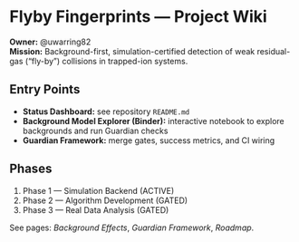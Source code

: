 # Flyby Fingerprints — Project Wiki

**Owner:** @uwarring82  
**Mission:** Background-first, simulation-certified detection of weak residual-gas (“fly-by”) collisions in trapped-ion systems.

## Entry Points
- **Status Dashboard:** see repository `README.md`
- **Background Model Explorer (Binder):** interactive notebook to explore backgrounds and run Guardian checks
- **Guardian Framework:** merge gates, success metrics, and CI wiring

## Phases
1. Phase 1 — Simulation Backend (ACTIVE)  
2. Phase 2 — Algorithm Development (GATED)  
3. Phase 3 — Real Data Analysis (GATED)

See pages: *Background Effects*, *Guardian Framework*, *Roadmap*.
